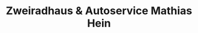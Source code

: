 ---
title: "Zweiradhaus & Autoservice Mathias Hein"
url: /karstaedt/zweiradhaus-und-autoservice-mathias-hein/
shop: Autowerkstatt
---